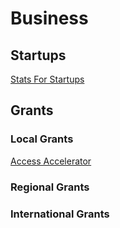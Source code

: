 # Business

## Startups
[Stats For Startups](https://statsforstartups.com/)

## Grants

### Local Grants
[Access Accelerator ](https://www.accessaccelerator.org/)

### Regional Grants

### International Grants